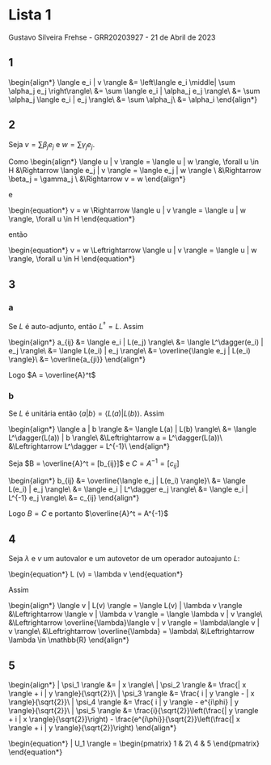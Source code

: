 <!---
vim: ft=tex:tw=80
--->

# Lista 1

Gustavo Silveira Frehse - GRR20203927 - 21 de Abril de 2023

## 1

\begin{align*}
    \langle e_i | v \rangle &= \left\langle e_i \middle| \sum \alpha_j e_j \right\rangle\\
    &= \sum \langle e_i | \alpha_j e_j \rangle\\
    &= \sum \alpha_j \langle e_i | e_j \rangle\\
    &= \sum \alpha_j\\
    &= \alpha_i
\end{align*}

## 2
Seja $v = \sum \beta_j e_j$ e $w = \sum \gamma_j e_j$.

Como
\begin{align*}
    \langle u | v \rangle = \langle u | w \rangle, \forall u \in H
    &\Rightarrow \langle e_j | v \rangle = \langle e_j | w \rangle \\
    &\Rightarrow \beta_j = \gamma_j \\
    &\Rightarrow v = w
\end{align*}

e

\begin{equation*}
    v = w \Rightarrow \langle u | v \rangle = \langle u | w \rangle, \forall u \in H
\end{equation*}

então

\begin{equation*}
    v = w \Leftrightarrow \langle u | v \rangle = \langle u | w \rangle, \forall u \in H
\end{equation*}

## 3

### a

Se $L$ é auto-adjunto, então $L^\dagger = L$. Assim

\begin{align*}
    a_{ij} &= \langle e_i | L(e_j) \rangle\\
    &= \langle L^\dagger(e_i) | e_j \rangle\\
    &= \langle L(e_i) | e_j \rangle\\
    &= \overline{\langle e_j | L(e_i) \rangle}\\
    &= \overline{a_{ji}}
\end{align*}

Logo $A = \overline{A}^t$

### b

Se $L$ é unitária então $\langle a | b \rangle = \langle L(a) | L(b) \rangle$.
Assim

\begin{align*}
    \langle a | b \rangle &= \langle L(a) | L(b) \rangle\\
    &= \langle L^\dagger(L(a)) | b \rangle\\
    &\Leftrightarrow a = L^\dagger(L(a))\\
    &\Leftrightarrow L^\dagger = L^{-1}\\
\end{align*}

Seja $B = \overline{A}^t = [b_{ij}]$ e $C = A^{-1} = [c_{ij}]$

\begin{align*}
    b_{ij} &= \overline{\langle e_j | L(e_i) \rangle}\\
    &= \langle L(e_i) | e_j \rangle\\
    &= \langle e_i | L^\dagger e_j \rangle\\
    &= \langle e_i | L^{-1} e_j \rangle\\
    &= c_{ij}
\end{align*}

Logo $B = C$ e portanto $\overline{A}^t = A^{-1}$

## 4

Seja $\lambda$ e $v$ um autovalor e um autovetor de um operador
autoajunto $L$:

\begin{equation*}
    L (v) = \lambda v
\end{equation*}

Assim 

\begin{align*}
    \langle v | L(v) \rangle = \langle L(v) | \lambda v \rangle &\Leftrightarrow
    \langle v | \lambda v \rangle = \langle \lambda v |  v \rangle\\
    &\Leftrightarrow
    \overline{\lambda}\langle v | v \rangle = \lambda\langle v |  v \rangle\\
    &\Leftrightarrow \overline{\lambda} = \lambda\\
    &\Leftrightarrow \lambda \in \mathbb{R}
\end{align*}

## 5

\begin{align*}
    | \psi_1 \rangle &= | x \rangle\\
    | \psi_2 \rangle &= \frac{| x \rangle + i | y \rangle}{\sqrt{2}}\\
    | \psi_3 \rangle &= \frac{ i | y \rangle - | x \rangle}{\sqrt{2}}\\
    | \psi_4 \rangle &= \frac{ i | y \rangle - e^{i\phi} | y
    \rangle}{\sqrt{2}}\\
    | \psi_5 \rangle &= \frac{i}{\sqrt{2}}\left(\frac{| y \rangle + i | x
    \rangle}{\sqrt{2}}\right) - \frac{e^{i\phi}}{\sqrt{2}}\left(\frac{| x \rangle + i | y
    \rangle}{\sqrt{2}}\right)
\end{align*}

\begin{equation*}
    | U_1 \rangle =
    \begin{pmatrix}
        1 & 2\\
        4 & 5
    \end{pmatrix}
\end{equation*}



